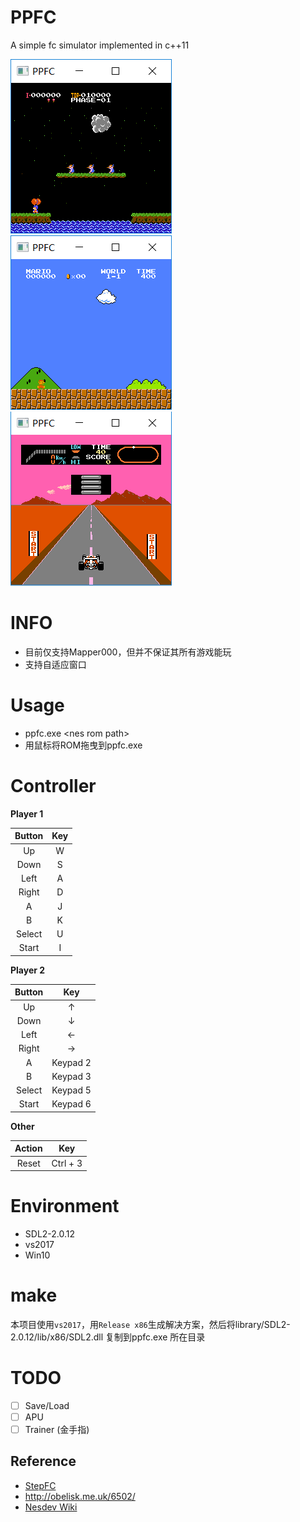 # PPFC

A simple fc simulator implemented in c++11

![](balloon.gif) ![](mario.gif) ![](F-1-Race.gif) 

# INFO

- 目前仅支持Mapper000，但并不保证其所有游戏能玩
- 支持自适应窗口

# Usage

- ppfc.exe \<nes rom path\>
- 用鼠标将ROM拖曳到ppfc.exe

# Controller

**Player 1**

| Button | Key  |
| :----: | :--: |
|   Up   |  W   |
|  Down  |  S   |
|  Left  |  A   |
| Right  |  D   |
|   A    |  J   |
|   B    |  K   |
| Select |  U   |
| Start  |  I   |

**Player 2**

| Button |   Key    |
| :----: | :------: |
|   Up   |    ↑     |
|  Down  |    ↓     |
|  Left  |    ←     |
| Right  |    →     |
|   A    | Keypad 2 |
|   B    | Keypad 3 |
| Select | Keypad 5 |
| Start  | Keypad 6 |

**Other**

| Action |   Key    |
| :----: | :------: |
| Reset  | Ctrl + 3 |

# Environment

- SDL2-2.0.12
- vs2017
- Win10

# make

本项目使用`vs2017`，用`Release x86`生成解决方案，然后将library/SDL2-2.0.12/lib/x86/SDL2.dll 复制到ppfc.exe 所在目录

# TODO

- [ ] Save/Load
- [ ] APU
- [ ] Trainer (金手指)

## Reference

- [StepFC](https://github.com/dustpg/StepFC)
- http://obelisk.me.uk/6502/
- [Nesdev Wiki](http://wiki.nesdev.com/w/index.php/Nesdev_Wiki)